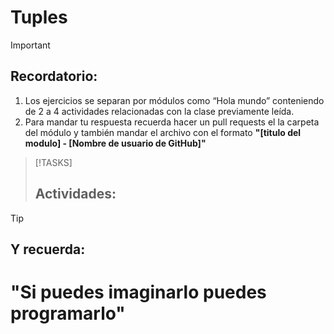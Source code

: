 # Tuples

>[!IMPORTANT]
>## Recordatorio:
>1. Los ejercicios se separan por módulos como “Hola mundo” conteniendo de 2 a 4 actividades relacionadas con la clase previamente leída. 
>2. Para mandar tu respuesta recuerda hacer un pull requests el la carpeta del módulo y también mandar el archivo con el formato **"[titulo del modulo] - [Nombre de usuario de GitHub]"**

>[!TASKS]
>##  Actividades:


>[!TIP]
>## Y recuerda: 
># "Si puedes imaginarlo puedes programarlo"
